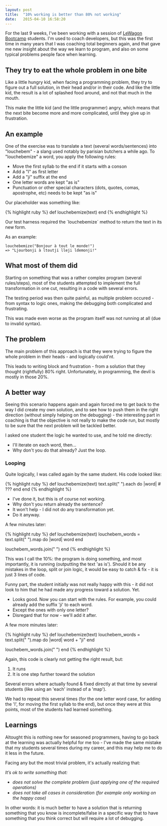 ```yaml
---
layout: post
title:  "10% working is better than 80% not working"
date:   2015-04-10 16:58:20
---
```


For the last 9 weeks, I've been working with a session of [LeWagon Bootcamp](http://lewagon.org/program) students. I'm used to coach developers, but this was the first time in many years that I was coaching total beginners again, and that gave me new insight about the way we learn to program, and also on some typical problems people face when learning.

## They try to eat the whole problem in one bite

Like a little hungry kid, when facing a programming problem, they try to figure out a full solution, in their head and/or in their code. And like the little kid, the result is a lot of splashed food around, and not that much in the mouth.

This make the little kid (and the little programmer) angry, which means that the next bite become more and more complicated, until they give up in frustration.

## An example
One of the exercise was to translate a text (several words/sentences) into "louchebem" - a slang used notably by parisian butchers a while ago. To "louchebemize" a word, you apply the following rules:

* Move the first syllab to the end if it starts with a conson
* Add a "l" as first letter
* Add a "ji" suffix at the end
* One letter words are kept "as is"
* Punctuation or other special characters (dots, quotes, comas, apostrophe, etc) needs to be kept "as is"

Our placeholder was something like:

{% highlight ruby %}
def louchebemize(text)
end
{% endhighlight %}

Our test harness required the ´louchebemize´ method to return the text in its new form.

As an example:

    louchebemize("Bonjour à tout le monde!")
    => "Ljourbonji à ltoutji lleji ldemonji!"

## What most of them did

Starting on something that was a rather complex program (several rules/steps), most of the students attempted to implement the full transformation in one cut, resulting in a code with several errors.

The testing period was then quite painful, as multiple problem occured - from syntax to logic ones, making the debugging both complicated and frustrating.    

This was made even worse as the program itself was not running at all (due to invalid syntax).

## The problem

The main problem of this approach is that they were trying to figure the whole problem in their heads - and logically could'nt.

This leads to writing block and frustration - from a solution that they thought (rightfully) 80% right. Unfortunately, in programming, the devil is mostly in those 20%.

## A better way

Seeing this scenario happens again and again forced me to get back to the way I did create my own solution, and to see how to push them in the right direction (without simply helping on the debugging) - the interesting part in coaching is that the objective is not really to make the code run, but mostly to be sure that the next problem will be tackled better.

I asked one student the logic he wanted to use, and he told me directly:

- I'll iterate on each word, then...
- Why don't you do that already? Just the loop.

### Looping

Quite logically, I was called again by the same student. His code looked like:

{% highlight ruby %}
def louchebemize(text)
  text.split(" ").each do |word|
    # ???
  end
end
{% endhighlight %}

- I've done it, but this is of course not working.
- Why don't you return already the sentence?
- It won't help - I did not do any transformation yet.
- Do it anyway.

A few minutes later:

{% highlight ruby %}
def louchebemize(text)
  louchebem_words = text.split(" ").map do |word|
    word
  end

  louchebem_words.join(" ")
end
{% endhighlight %}

This was I call the 10%: the program is doing something, and most importantly, it is running (outputting the text 'as is'). Should it be any mistakes in the loop, split or join logic, it would be easy to catch & fix - it is just 3 lines of code.

Funny part, the student initially was not really happy with this - it did not look to him that he had made any progress toward a solution. Yet.

- Looks good. Now you can start with the rules. For example, you could already add the suffix 'ji' to each word.
- Except the ones with only one letter?
- Disregard that for now - we'll add it after.

A few more minutes later:

{% highlight ruby %}
def louchebemize(text)
  louchebem_words = text.split(" ").map do |word|
    word + "ji"
  end

  louchebem_words.join(" ")
end
{% endhighlight %}

Again, this code is clearly not getting the right result, but:

1. It runs
2. It is one step further toward the solution

Several errors where actually found & fixed directly at that time by several students (like using an 'each' instead of a 'map').

We had to repeat this several times (for the one letter word case, for adding the 'l', for moving the first syllab to the end), but once they were at this points, most of the students had learned something.

## Learnings

Altought this is nothing new for seasoned programmers, having to go back at the learning was actually helpful for me too - I've made the same mistake that my students several times during my career, and this may help me to do it less in the future.

Facing any but the most trivial problem, it's actually realizing that:

*It’s ok to write something that:*

- *does not solve the complete problem (just applying one of the required operations)*
- *does not take all cases in consideration (for example only working on the happy case)*

In other words: it is much better to have a solution that is returning something that you know is incomplete/false in a specific way that to have something that you think correct but will require a lot of debugging.